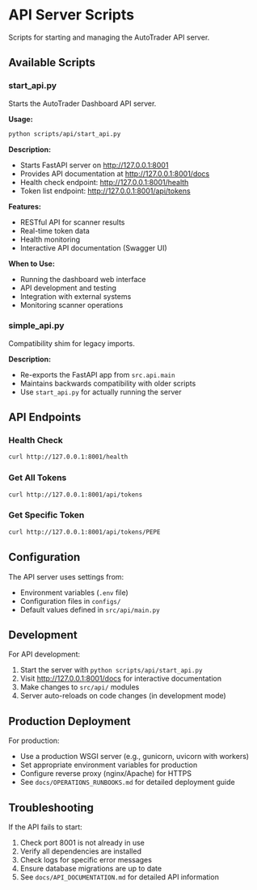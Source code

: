 # API Server Scripts

Scripts for starting and managing the AutoTrader API server.

## Available Scripts

### start_api.py
Starts the AutoTrader Dashboard API server.

**Usage:**
```bash
python scripts/api/start_api.py
```

**Description:**
- Starts FastAPI server on http://127.0.0.1:8001
- Provides API documentation at http://127.0.0.1:8001/docs
- Health check endpoint: http://127.0.0.1:8001/health
- Token list endpoint: http://127.0.0.1:8001/api/tokens

**Features:**
- RESTful API for scanner results
- Real-time token data
- Health monitoring
- Interactive API documentation (Swagger UI)

**When to Use:**
- Running the dashboard web interface
- API development and testing
- Integration with external systems
- Monitoring scanner operations

### simple_api.py
Compatibility shim for legacy imports.

**Description:**
- Re-exports the FastAPI app from `src.api.main`
- Maintains backwards compatibility with older scripts
- Use `start_api.py` for actually running the server

## API Endpoints

### Health Check
```bash
curl http://127.0.0.1:8001/health
```

### Get All Tokens
```bash
curl http://127.0.0.1:8001/api/tokens
```

### Get Specific Token
```bash
curl http://127.0.0.1:8001/api/tokens/PEPE
```

## Configuration

The API server uses settings from:
- Environment variables (`.env` file)
- Configuration files in `configs/`
- Default values defined in `src/api/main.py`

## Development

For API development:
1. Start the server with `python scripts/api/start_api.py`
2. Visit http://127.0.0.1:8001/docs for interactive documentation
3. Make changes to `src/api/` modules
4. Server auto-reloads on code changes (in development mode)

## Production Deployment

For production:
- Use a production WSGI server (e.g., gunicorn, uvicorn with workers)
- Set appropriate environment variables for production
- Configure reverse proxy (nginx/Apache) for HTTPS
- See `docs/OPERATIONS_RUNBOOKS.md` for detailed deployment guide

## Troubleshooting

If the API fails to start:
1. Check port 8001 is not already in use
2. Verify all dependencies are installed
3. Check logs for specific error messages
4. Ensure database migrations are up to date
5. See `docs/API_DOCUMENTATION.md` for detailed API information
